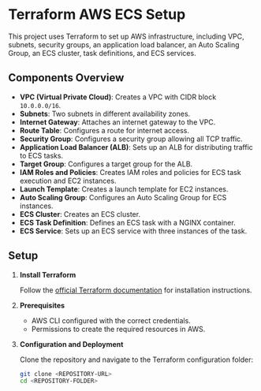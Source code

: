 # Terraform AWS ECS Setup

This project uses Terraform to set up AWS infrastructure, including VPC, subnets, security groups, an application load balancer, an Auto Scaling Group, an ECS cluster, task definitions, and ECS services.

## Components Overview

- **VPC (Virtual Private Cloud)**: Creates a VPC with CIDR block `10.0.0.0/16`.
- **Subnets**: Two subnets in different availability zones.
- **Internet Gateway**: Attaches an internet gateway to the VPC.
- **Route Table**: Configures a route for internet access.
- **Security Group**: Configures a security group allowing all TCP traffic.
- **Application Load Balancer (ALB)**: Sets up an ALB for distributing traffic to ECS tasks.
- **Target Group**: Configures a target group for the ALB.
- **IAM Roles and Policies**: Creates IAM roles and policies for ECS task execution and EC2 instances.
- **Launch Template**: Creates a launch template for EC2 instances.
- **Auto Scaling Group**: Configures an Auto Scaling Group for ECS instances.
- **ECS Cluster**: Creates an ECS cluster.
- **ECS Task Definition**: Defines an ECS task with a NGINX container.
- **ECS Service**: Sets up an ECS service with three instances of the task.

## Setup

1. **Install Terraform**

   Follow the [official Terraform documentation](https://learn.hashicorp.com/terraform) for installation instructions.

2. **Prerequisites**

   - AWS CLI configured with the correct credentials.
   - Permissions to create the required resources in AWS.

3. **Configuration and Deployment**

   Clone the repository and navigate to the Terraform configuration folder:

   ```bash
   git clone <REPOSITORY-URL>
   cd <REPOSITORY-FOLDER>
